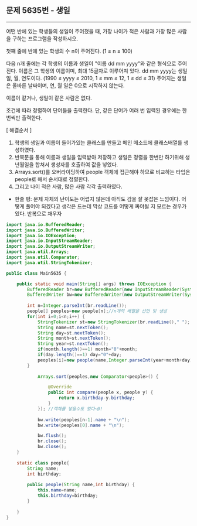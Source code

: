 ## 문제 5635번 - 생일
---------------
어떤 반에 있는 학생들의 생일이 주어졌을 때, 가장 나이가 적은 사람과 가장 많은 사람을 구하는 프로그램을 작성하시오.

첫째 줄에 반에 있는 학생의 수 n이 주어진다. (1 ≤ n ≤ 100)

다음 n개 줄에는 각 학생의 이름과 생일이 "이름 dd mm yyyy"와 같은 형식으로 주어진다. 이름은 그 학생의 이름이며, 최대 15글자로 이루어져 있다. dd mm yyyy는 생일 일, 월, 연도이다. (1990 ≤ yyyy ≤ 2010, 1 ≤ mm ≤ 12, 1 ≤ dd ≤ 31) 주어지는 생일은 올바른 날짜이며, 연, 월 일은 0으로 시작하지 않는다.

이름이 같거나, 생일이 같은 사람은 없다.

조건에 따라 정렬하여 단어들을 출력한다. 단, 같은 단어가 여러 번 입력된 경우에는 한 번씩만 출력한다.

[ 해결순서 ]
1. 학생의 생일과 이름이 들어가있는 클래스를 만들고 메인 메소드에 클래스배열를 생성하였다.
2. 반복문을 통해 이름과 생일을 입력받아 저장하고 생일은 정렬을 한번만 하기위해 생년월일을 합쳐서 생성자를 호출하여 값을 넣었다.
3. Arrays.sort()를 오버라이딩하여 people 객체에 접근해야 하므로 비교하는 타입은 people로 해서 순서대로 정렬한다.
4. 그리고 나이 적은 사람, 많은 사람 각각 출력하였다.

* 한줄 평: 문제 자체의 난이도는 어렵지 않은데 아직도 감을 잘 못잡은 느낌이다. 어떻게 풀어야 되겠다고 생각은 드는데 막상 코드를 어떻게 짜야될 지 모르는 경우가 있다. 반복으로 채우자
  


```java
import java.io.BufferedReader;
import java.io.BufferedWriter;
import java.io.IOException;
import java.io.InputStreamReader;
import java.io.OutputStreamWriter;
import java.util.Arrays;
import java.util.Comparator;
import java.util.StringTokenizer;

public class Main5635 {

	public static void main(String[] args) throws IOException {
		BufferedReader br=new BufferedReader(new InputStreamReader(System.in));
		BufferedWriter bw=new BufferedWriter(new OutputStreamWriter(System.out));
			
		int n=Integer.parseInt(br.readLine());
		people[] peoples=new people[n];//n개의 배열을 선언 및 생성 
		for(int i=0;i<n;i++) {
			StringTokenizer st=new StringTokenizer(br.readLine()," ");
			String name=st.nextToken();
			String day=st.nextToken();
			String month=st.nextToken();
			String year=st.nextToken();
			if(month.length()==1) month="0"+month;
			if(day.length()==1) day="0"+day;
			peoples[i]=new people(name,Integer.parseInt(year+month+day));
		}
		
			Arrays.sort(peoples,new Comparator<people>() {

				@Override
				public int compare(people x, people y) {
					return x.birthday-y.birthday;
				}
			}); //객체를 넣을수도 있다~@!
			
			bw.write(peoples[n-1].name + "\n");
	        bw.write(peoples[0].name + "\n");

	        bw.flush();
	        br.close();
	        bw.close();
	}
	
	static class people{
		String name;
		int birthday;
		
		public people(String name,int birthday) {
			this.name=name;
			this.birthday=birthday;
		}
		
	}
}
```
